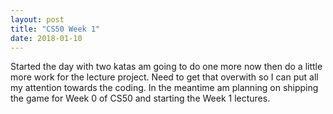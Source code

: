 ```yaml
---
layout: post
title: "CS50 Week 1"
date: 2018-01-10
---
```


Started the day with two katas am going to do one more now then do a little more work for the lecture project. Need to get that overwith so I can put all my attention towards the coding. In the meantime am planning on shipping the game for Week 0 of CS50 and starting the Week 1 lectures.